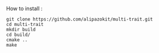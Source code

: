 
How to install :
```
git clone https://github.com/alipazokit/multi-trait.git
cd multi-trait
mkdir build
cd build/
cmake ..
make
```
